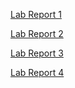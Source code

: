 [Lab Report 1](https://nicholaslam1.github.io/cse15l-lab-reports/lab-report-1-week-0.html)

[Lab Report 2](https://nicholaslam1.github.io/cse15l-lab-reports/lab-report-2-week-3.html)

[Lab Report 3](https://nicholaslam1.github.io/cse15l-lab-reports/lab-report-3-week-5.html)

[Lab Report 4](https://nicholaslam1.github.io/cse15l-lab-reports/lab-report-4-week-7.html)